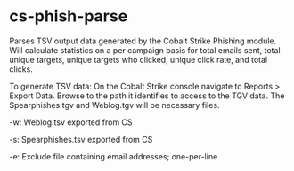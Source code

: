 # cs-phish-parse
Parses TSV output data generated by the Cobalt Strike Phishing module.  Will calculate statistics on a per campaign basis for total emails sent, total unique targets, unique targets who clicked, unique click rate, and total clicks.

To generate TSV data: On the Cobalt Strike console navigate to Reports > Export Data.  Browse to the path it identifies to access to the TGV data.  The Spearphishes.tgv and Weblog.tgv will be necessary files.

-w: Weblog.tsv exported from CS

-s: Spearphishes.tsv exported from CS

-e: Exclude file containing email addresses; one-per-line
